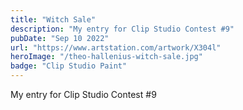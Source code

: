 ```yaml
---
title: "Witch Sale"
description: "My entry for Clip Studio Contest #9"
pubDate: "Sep 10 2022"
url: "https://www.artstation.com/artwork/X304l"
heroImage: "/theo-hallenius-witch-sale.jpg"
badge: "Clip Studio Paint"
---
```


My entry for Clip Studio Contest #9